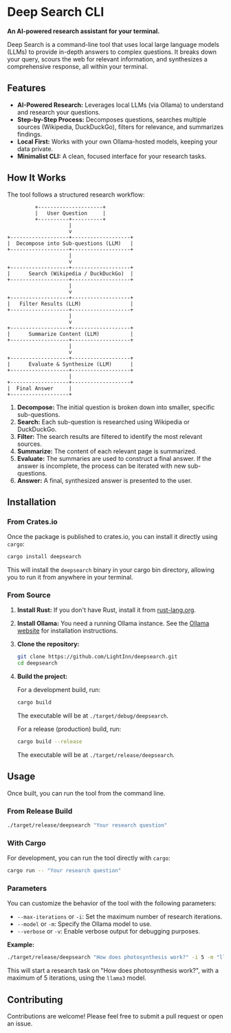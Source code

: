 # Deep Search CLI

**An AI-powered research assistant for your terminal.**

Deep Search is a command-line tool that uses local large language models (LLMs) to provide in-depth answers to complex questions. It breaks down your query, scours the web for relevant information, and synthesizes a comprehensive response, all within your terminal.

## Features

*   **AI-Powered Research:** Leverages local LLMs (via Ollama) to understand and research your questions.
*   **Step-by-Step Process:** Decomposes questions, searches multiple sources (Wikipedia, DuckDuckGo), filters for relevance, and summarizes findings.
*   **Local First:** Works with your own Ollama-hosted models, keeping your data private.
*   **Minimalist CLI:** A clean, focused interface for your research tasks.

## How It Works

The tool follows a structured research workflow:

```
         +---------------------+
         |   User Question     |
         +----------+----------+
                    |
                    v
+-------------------+-------------------+
|  Decompose into Sub-questions (LLM)   |
+-------------------+-------------------+
                    |
                    v
+-------------------+-------------------+
|      Search (Wikipedia / DuckDuckGo)  |
+-------------------+-------------------+
                    |
                    v
+-------------------+-------------------+
|   Filter Results (LLM)                |
+-------------------+-------------------+
                    |
                    v
+-------------------+-------------------+
|      Summarize Content (LLM)          |
+-------------------+-------------------+
                    |
                    v
+-------------------+-------------------+
|      Evaluate & Synthesize (LLM)      |
+-------------------+-------------------+
                    |
+-------------------+-------------------+
|  Final Answer     |
+-------------------+
```

1.  **Decompose:** The initial question is broken down into smaller, specific sub-questions.
2.  **Search:** Each sub-question is researched using Wikipedia or DuckDuckGo.
3.  **Filter:** The search results are filtered to identify the most relevant sources.
4.  **Summarize:** The content of each relevant page is summarized.
5.  **Evaluate:** The summaries are used to construct a final answer. If the answer is incomplete, the process can be iterated with new sub-questions.
6.  **Answer:** A final, synthesized answer is presented to the user.

## Installation

### From Crates.io

Once the package is published to crates.io, you can install it directly using `cargo`:

```bash
cargo install deepsearch
```

This will install the `deepsearch` binary in your cargo bin directory, allowing you to run it from anywhere in your terminal.

### From Source

1.  **Install Rust:** If you don't have Rust, install it from [rust-lang.org](https://www.rust-lang.org/).
2.  **Install Ollama:** You need a running Ollama instance. See the [Ollama website](https://ollama.ai/) for installation instructions.
3.  **Clone the repository:**
    ```bash
    git clone https://github.com/LightInn/deepsearch.git
    cd deepsearch
    ```
4.  **Build the project:**

    For a development build, run:
    ```bash
    cargo build
    ```
    The executable will be at `./target/debug/deepsearch`.

    For a release (production) build, run:
    ```bash
    cargo build --release
    ```
    The executable will be at `./target/release/deepsearch`.

## Usage

Once built, you can run the tool from the command line.

### From Release Build

```bash
./target/release/deepsearch "Your research question"
```

### With Cargo

For development, you can run the tool directly with `cargo`:

```bash
cargo run -- "Your research question"
```

### Parameters

You can customize the behavior of the tool with the following parameters:

*   `--max-iterations` or `-i`: Set the maximum number of research iterations.
*   `--model` or `-m`: Specify the Ollama model to use.
*   `--verbose` or `-v`: Enable verbose output for debugging purposes.

**Example:**

```bash
./target/release/deepsearch "How does photosynthesis work?" -i 5 -m "llama3"
```

This will start a research task on "How does photosynthesis work?", with a maximum of 5 iterations, using the `llama3` model.

## Contributing

Contributions are welcome! Please feel free to submit a pull request or open an issue.
